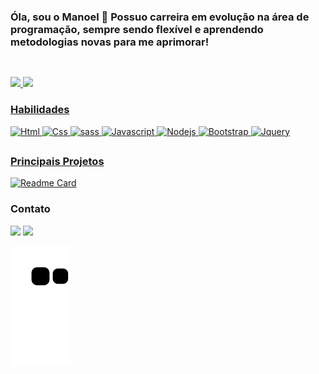 ### Óla, sou o Manoel 👋 Possuo carreira em evolução na área de programação, sempre sendo flexível e aprendendo metodologias novas para me aprimorar!
##

<div style="display: inline_block"><br>
  <a href="https://github.com/manoel-jj">
<img height="150em" src="https://github-readme-stats.vercel.app/api?username=manoel-jj&show_icons=true&theme=cobalt"/>
<img height="150em"  src="https://github-readme-stats.vercel.app/api/top-langs/?username=manoel-jj&layout=compact&langs_count=7&theme=cobalt"/>
 </div>



### Habilidades

![Html](https://img.shields.io/badge/HTML5-E34F26?style=for-the-badge&logo=html5&logoColor=white)
![Css](https://img.shields.io/badge/CSS-239120?&style=for-the-badge&logo=css3&logoColor=white)
![sass](https://img.shields.io/badge/Sass-CC6699?style=for-the-badge&logo=sass&logoColor=white)
![Javascript](https://img.shields.io/badge/JavaScript-F7DF1E?style=for-the-badge&logo=javascript&logoColor=black)
![Nodejs](https://img.shields.io/badge/Node.js-43853D?style=for-the-badge&logo=node.js&logoColor=white)
![Bootstrap](https://img.shields.io/badge/Bootstrap-563D7C?style=for-the-badge&logo=bootstrap&logoColor=white)
![Jquery](https://img.shields.io/badge/jQuery-0769AD?style=for-the-badge&logo=jquery&logoColor=white)
  ##


### Principais Projetos

[![Readme Card](https://github-readme-stats.vercel.app/api/pin/?username=manoel-jj&repo=clone_disneyplus-&theme=cobalt)](https://github.com/manoel-jj/clone_disneyplus-)

### Contato

<div>
 <a href = "https://www.linkedin.com/in/manoel-jj"><img src = "https://img.shields.io/badge/LinkedIn-0077B5?style=for-the-badge&logo=linkedin&logoColor=white"></a>
 <a href = "mailto:manoeljailton79@gmail.com"><img src= "https://img.shields.io/badge/Gmail-D14836?style=for-the-badge&logo=gmail&logoColor=white"></a>
  </div>
  
  
![snake gif](https://github.com/manoel-jj/manoel-jj/blob/output/github-contribution-grid-snake.svg)
  


